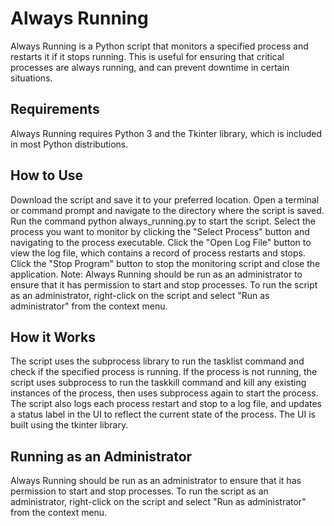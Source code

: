 # Always Running
Always Running is a Python script that monitors a specified process and restarts it if it stops running. This is useful for ensuring that critical processes are always running, and can prevent downtime in certain situations.

## Requirements
Always Running requires Python 3 and the Tkinter library, which is included in most Python distributions.

## How to Use
Download the script and save it to your preferred location.
Open a terminal or command prompt and navigate to the directory where the script is saved.
Run the command python always_running.py to start the script.
Select the process you want to monitor by clicking the "Select Process" button and navigating to the process executable.
Click the "Open Log File" button to view the log file, which contains a record of process restarts and stops.
Click the "Stop Program" button to stop the monitoring script and close the application.
Note: Always Running should be run as an administrator to ensure that it has permission to start and stop processes. To run the script as an administrator, right-click on the script and select "Run as administrator" from the context menu.

## How it Works
The script uses the subprocess library to run the tasklist command and check if the specified process is running. If the process is not running, the script uses subprocess to run the taskkill command and kill any existing instances of the process, then uses subprocess again to start the process. The script also logs each process restart and stop to a log file, and updates a status label in the UI to reflect the current state of the process. The UI is built using the tkinter library.

## Running as an Administrator
Always Running should be run as an administrator to ensure that it has permission to start and stop processes. To run the script as an administrator, right-click on the script and select "Run as administrator" from the context menu.
